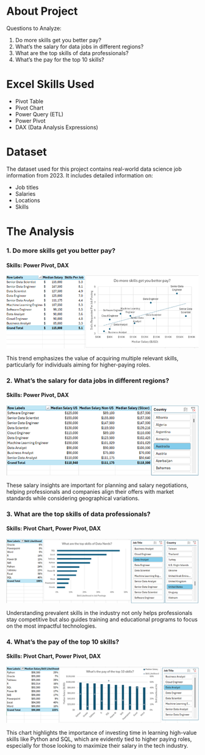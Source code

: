 # About Project

Questions to Analyze:

1. Do more skills get you better pay?
2. What’s the salary for data jobs in different regions?
3. What are the top skills of data professionals?
4. What’s the pay for the top 10 skills?

# Excel Skills Used

- Pivot Table
- Pivot Chart
- Power Query (ETL)
- Power Pivot
- DAX (Data Analysis Expressions)

# Dataset

The dataset used for this project contains real-world data science job information from 2023. It includes detailed information on:

- Job titles
- Salaries
- Locations
- Skills

# The Analysis

### 1. Do more skills get you better pay?

#### Skills: Power Pivot, DAX

![Project_Analysis_Chart1.png.png](/Assets/Project_Analysis_Chart1.png)

This trend emphasizes the value of acquiring multiple relevant skills, particularly for individuals aiming for higher-paying roles.

### 2. What’s the salary for data jobs in different regions?

#### Skills: Power Pivot, DAX

![Project_Analysis_Chart2.png](/Assets/Project_Analysis_Chart2.png)

These salary insights are important for planning and salary negotiations, helping professionals and companies align their offers with market standards while considering geographical variations.

### 3. What are the top skills of data professionals?

#### Skills: Pivot Chart, Power Pivot, DAX

![Project_Analysis_Chart3.png](/Assets/Project_Analysis_Chart3.png)

Understanding prevalent skills in the industry not only helps professionals stay competitive but also guides training and educational programs to focus on the most impactful technologies.

### 4. What’s the pay of the top 10 skills?

#### Skills: Pivot Chart, Power Pivot, DAX

![Project_Analysis_Chart4.png](/Assets/Project_Analysis_Chart4.png)

This chart highlights the importance of investing time in learning high-value skills like Python and SQL, which are evidently tied to higher paying roles, especially for those looking to maximize their salary in the tech industry.
